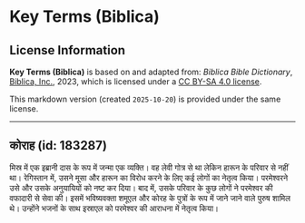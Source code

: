 # Key Terms (Biblica)

## License Information

**Key Terms (Biblica)** is based on and adapted from: _Biblica Bible Dictionary_, [Biblica, Inc.](https://www.biblica.com/), 2023, which is licensed under a [CC BY-SA 4.0 license](https://creativecommons.org/licenses/by-sa/4.0/legalcode.en).

This markdown version (created `2025-10-20`) is provided under the same license.



--------------------------------

## कोराह (id: 183287)

मिस्र में एक इब्रानी दास के रूप में जन्मा एक व्यक्ति। वह लेवी गोत्र से था लेकिन हारून के परिवार से नहीं था। रेगिस्तान में, उसने मूसा और हारून का विरोध करने के लिए कई लोगों का नेतृत्व किया। परमेश्वरने उसे और उसके अनुयायियों को नष्ट कर दिया। बाद में, उसके परिवार के कुछ लोगों ने परमेश्वर की वफादारी से सेवा की। इसमें भविष्यवक्ता शमूएल और कोरह के पुत्रों के रूप में जाने जाने वाले पुरुष शामिल थे। उन्होंने भजनों के साथ इस्राएल को परमेश्वर की आराधना में नेतृत्व किया।


